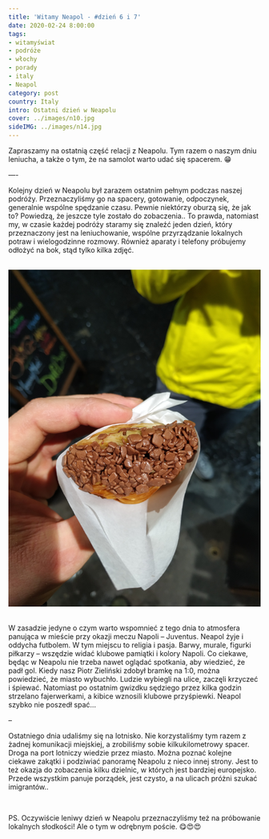 ```yaml
---
title: 'Witamy Neapol - #dzień 6 i 7'
date: 2020-02-24 8:00:00
tags:
- witamyświat
- podróże 
- włochy
- porady
- italy
- Neapol
category: post
country: Italy
intro: Ostatni dzień w Neapolu
cover: ../images/n10.jpg
sideIMG: ../images/n14.jpg
---
```

<p>
  Zapraszamy na ostatnią część relacji z Neapolu. Tym razem o naszym dniu leniucha, a także o tym, że na samolot warto udać się spacerem. 😁

—-

  Kolejny dzień w Neapolu był zarazem ostatnim pełnym podczas naszej podróży. Przeznaczyliśmy go na spacery, gotowanie, odpoczynek, generalnie wspólne spędzanie czasu. Pewnie niektórzy oburzą się, że jak to? Powiedzą, że jeszcze tyle zostało do zobaczenia.. To prawda, natomiast my, w czasie każdej podróży staramy się znaleźć jeden dzień, który przeznaczony jest na leniuchowanie, wspólne przyrządzanie lokalnych potraw i wielogodzinne rozmowy. Również aparaty i telefony próbujemy odłożyć na bok, stąd tylko kilka zdjęć.
</p>

<div class='flex'>
  <img class='box image0' src='../static/posts-images/n1009.jpg' alt=''/>
  <img class='box image0' src='../static/posts-images/n1002.jpg' alt=''/>
  <img class='box image0' src='../static/posts-images/n1003.jpg' alt=''/>
  <img class='box image0' src='../static/posts-images/n1004.jpg' alt=''/>
  <img class='box image0' src='../static/posts-images/n1005.jpg' alt=''/>
  <img class='box image0' src='../static/posts-images/n1006.jpg' alt=''/>
</div>

<p>
  W zasadzie jedyne o czym warto wspomnieć z tego dnia to atmosfera panująca w mieście przy okazji meczu Napoli – Juventus. Neapol żyje i oddycha futbolem. W tym miejscu to religia i pasja. Barwy, murale, figurki piłkarzy – wszędzie widać klubowe pamiątki i kolory Napoli. Co ciekawe, będąc w Neapolu nie trzeba nawet oglądać spotkania, aby wiedzieć, że padł gol. Kiedy nasz Piotr Zieliński zdobył bramkę na 1:0, można powiedzieć, że miasto wybuchło. Ludzie wybiegli na ulice, zaczęli krzyczeć i śpiewać. Natomiast po ostatnim gwizdku sędziego przez kilka godzin strzelano fajerwerkami, a kibice wznosili klubowe przyśpiewki. Neapol szybko nie poszedł spać…

–

  Ostatniego dnia udaliśmy się na lotnisko. Nie korzystaliśmy tym razem z żadnej komunikacji miejskiej, a zrobiliśmy sobie kilkukilometrowy spacer. Droga na port lotniczy wiedzie przez miasto. Można poznać kolejne ciekawe zakątki i podziwiać panoramę Neapolu z nieco innej strony. Jest to też okazja do zobaczenia kilku dzielnic, w których jest bardziej europejsko. Przede wszystkim panuje porządek, jest czysto, a na ulicach próżni szukać imigrantów.. 
</p>

<div class='flex'>
  <img class='box image0' src='../static/posts-images/n1007.jpg' alt=''/>
  <img class='box image0' src='../static/posts-images/n1008.jpg' alt=''/>
  <img class='box image0' src='../static/posts-images/n1009.jpg' alt=''/>
  <img class='box image0' src='../static/posts-images/n1010.jpg' alt=''/>
</div>

<p>
  PS. Oczywiście leniwy dzień w Neapolu przeznaczyliśmy też na próbowanie lokalnych słodkości! Ale o tym w odrębnym poście. 😋😍😍
</p>
